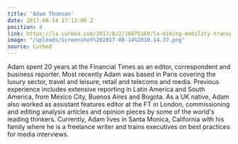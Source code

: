 ```yaml
---
title: 'Adam Thomson'
date: 2017-08-14 17:13:00 Z
position: 4
link: https://la.curbed.com/2017/8/2/16075160/la-biking-mobility-transportation-vision-zero
image: "/uploads/Screenshot%202017-08-14%2010.14.37.png"
source: Curbed
---
```


Adam spent 20 years at the Financial Times as an editor, correspondent and business reporter. Most recently Adam was based in Paris covering the luxury sector, travel and leisure, retail and telecoms and media. Previous experience includes extensive reporting in Latin America and South America, from Mexico City, Buenos Aires and Bogota. As a UK native, Adam also worked as assistant features editor at the FT in London, commissioning and editing analysis articles and opinion pieces by some of the world's leading thinkers. Currently, Adam lives in Santa Monica, California with his family where he is a freelance writer and trains executives on best practices for media interviews.